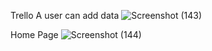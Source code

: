  Trello
 A user can add data
![Screenshot (143)](https://github.com/subrat199/Trello/assets/112754747/d393f36d-91b1-4543-90f4-c0f6560f765b)

Home Page
![Screenshot (144)](https://github.com/subrat199/Trello/assets/112754747/c876f3eb-5f2a-4352-96b9-9f638357cf11)
